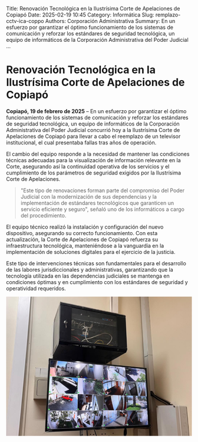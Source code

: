 Title: Renovación Tecnológica en la Ilustrísima Corte de Apelaciones de Copiapó 
Date: 2025-02-19 10:45
Category: Informática
Slug: remplazo-cctv-ica-coppo
Authors: Corporación Administrativa
Summary: En un esfuerzo por garantizar el óptimo funcionamiento de los sistemas de comunicación y reforzar los estándares de seguridad tecnológica, un equipo de informáticos de la Corporación Administrativa del Poder Judicial ...

# Renovación Tecnológica en la Ilustrísima Corte de Apelaciones de Copiapó  

**Copiapó, 19 de febrero de 2025** – En un esfuerzo por garantizar el óptimo funcionamiento de los sistemas de comunicación y reforzar los estándares de seguridad tecnológica, un equipo de informáticos de la Corporación Administrativa del Poder Judicial concurrió hoy a la Ilustrísima Corte de Apelaciones de Copiapó para llevar a cabo el reemplazo de un televisor institucional, el cual presentaba fallas tras años de operación.  

El cambio del equipo responde a la necesidad de mantener las condiciones técnicas adecuadas para la visualización de información relevante en la Corte, asegurando así la continuidad operativa de los servicios y el cumplimiento de los parámetros de seguridad exigidos por la Ilustrísima Corte de Apelaciones.  

> "Este tipo de renovaciones forman parte del compromiso del Poder Judicial con la modernización de sus dependencias y la implementación de estándares tecnológicos que garanticen un servicio eficiente y seguro", señaló uno de los informáticos a cargo del procedimiento.  

El equipo técnico realizó la instalación y configuración del nuevo dispositivo, asegurando su correcto funcionamiento. Con esta actualización, la Corte de Apelaciones de Copiapó refuerza su infraestructura tecnológica, manteniéndose a la vanguardia en la implementación de soluciones digitales para el ejercicio de la justicia.  

Este tipo de intervenciones técnicas son fundamentales para el desarrollo de las labores jurisdiccionales y administrativas, garantizando que la tecnología utilizada en las dependencias judiciales se mantenga en condiciones óptimas y en cumplimiento con los estándares de seguridad y operatividad requeridos.  

![cctv-operativo](images/Pic-6.jpeg)